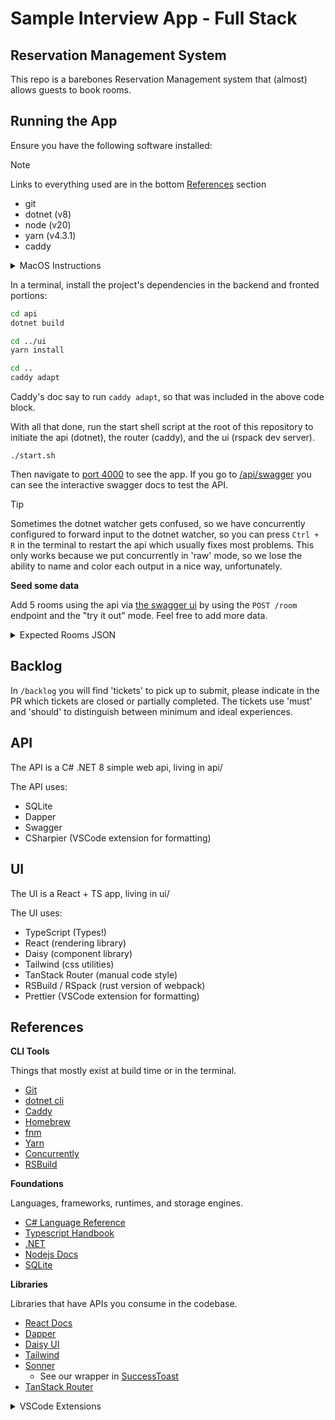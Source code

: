 # Sample Interview App - Full Stack

## Reservation Management System

This repo is a barebones Reservation Management system that (almost)
allows guests to book rooms.

## Running the App

Ensure you have the following software installed:

> [!NOTE]
> Links to everything used are in the bottom [References](#References) section

- git
- dotnet (v8)
- node (v20)
- yarn (v4.3.1)
- caddy

<details>

<summary>MacOS Instructions</summary>

If you are on a mac, get homebrew so you can quickly install everything:

```sh
brew install git
brew install dotnet
dotnet --list-sdks # tested with sdk 8.0.104

# I recommend fnm to manage node
brew install fnm
fnm install 20
node --version # expect at least v20

# We recommend using corepack
corepack enable
which yarn

# if that doesn't work OOTB, try installing corepack
# npm i -g corepack
# corepack enable
# which yarn

# if that _also_ didn't work, you can install yarn directly
# npm i -g yarn
# See this for more details: https://yarnpkg.com/corepack

brew install caddy
```

</details>

In a terminal, install the project's dependencies in the backend and fronted portions:

```sh
cd api
dotnet build

cd ../ui
yarn install

cd ..
caddy adapt
```

Caddy's doc say to run `caddy adapt`, so that was included in the above code block.

With all that done, run the start shell script at the root of this repository to initiate
the api (dotnet), the router (caddy), and the ui (rspack dev server).

```
./start.sh
```

Then navigate to [port 4000](http://localhost:4000) to see the app.
If you go to [/api/swagger](http://localhost:4000/api/swagger) you can see
the interactive swagger docs to test the API.

> [!TIP]
> Sometimes the dotnet watcher gets confused, so we have concurrently configured to forward
> input to the dotnet watcher, so you can press `Ctrl + R` in the terminal to restart the api
> which usually fixes most problems. This only works because we put concurrently in 'raw' mode, so we
> lose the ability to name and color each output in a nice way, unfortunately.

**Seed some data**

Add 5 rooms using the api via [the swagger ui](http://localhost:4000/api/swagger) by
using the `POST /room` endpoint and the "try it out" mode. Feel free to add more data.

<details>
<summary>Expected Rooms JSON</summary>

You can use the `GET /room` to check if the DB has these saved:

```json
[
  {
    "number": 1,
    "state": 0
  },
  {
    "number": 2,
    "state": 0
  },
  {
    "number": 3,
    "state": 0
  },
  {
    "number": 4,
    "state": 0
  },
  {
    "number": 5,
    "state": 0
  }
]
```

</details>

## Backlog

In `/backlog` you will find 'tickets' to pick up to submit, please indicate in the PR
which tickets are closed or partially completed. The tickets use 'must' and 'should' to distinguish
between minimum and ideal experiences.

## API

The API is a C# .NET 8 simple web api, living in api/

The API uses:

- SQLite
- Dapper
- Swagger
- CSharpier (VSCode extension for formatting)

## UI

The UI is a React + TS app, living in ui/

The UI uses:

- TypeScript (Types!)
- React (rendering library)
- Daisy (component library)
- Tailwind (css utilities)
- TanStack Router (manual code style)
- RSBuild / RSpack (rust version of webpack)
- Prettier (VSCode extension for formatting)

## References

**CLI Tools**

Things that mostly exist at build time or in the terminal.

- [Git](https://git-scm.com/docs)
- [dotnet cli](https://learn.microsoft.com/en-us/dotnet/core/tools/dotnet)
- [Caddy](https://caddyserver.com/docs/)
- [Homebrew](https://brew.sh/)
- [fnm](https://github.com/Schniz/fnm)
- [Yarn](https://yarnpkg.com/)
- [Concurrently](https://github.com/open-cli-tools/concurrently)
- [RSBuild](https://rsbuild.dev/)

**Foundations**

Languages, frameworks, runtimes, and storage engines.

- [C# Language Reference](https://learn.microsoft.com/en-us/dotnet/csharp/language-reference/)
- [Typescript Handbook](https://www.typescriptlang.org/docs/handbook/intro.html)
- [.NET](https://learn.microsoft.com/en-us/dotnet/)
- [Nodejs Docs](https://nodejs.org/en)
- [SQLite](https://sqlite.org/docs.html)

**Libraries**

Libraries that have APIs you consume in the codebase.

- [React Docs](https://react.dev/)
- [Dapper](https://www.learndapper.com/)
- [Daisy UI](https://daisyui.com/docs/use/)
- [Tailwind](https://tailwindcss.com/docs/hover-focus-and-other-states)
- [Sonner](https://sonner.emilkowal.ski/styling#tailwind-css)
  - See our wrapper in [SuccessToast](./ui/src/components/SuccessToast.tsx)
- [TanStack Router](https://tanstack.com/router/latest/docs/framework/react/overview)

<details>

<summary>VSCode Extensions</summary>

We purposefully kept most/all editor config outside of this repo,
but if you happen to use VSCode we recommend these extensions for
this repo:

- [Todo Tree](https://marketplace.visualstudio.com/items?itemName=Gruntfuggly.todo-tree)
- [C#](https://marketplace.visualstudio.com/items?itemName=ms-dotnettools.csharp)
- [CSharpier](https://marketplace.visualstudio.com/items?itemName=csharpier.csharpier-vscode)
- [Tailwind](https://marketplace.visualstudio.com/items?itemName=bradlc.vscode-tailwindcss)
- [Prettier](https://marketplace.visualstudio.com/items?itemName=esbenp.prettier-vscode)
- [ESLint](https://marketplace.visualstudio.com/items?itemName=dbaeumer.vscode-eslint)
- [Error Lens](https://marketplace.visualstudio.com/items?itemName=usernamehw.errorlens)
- [Pretty Typescript Errors](https://marketplace.visualstudio.com/items?itemName=yoavbls.pretty-ts-errors)

</details>

